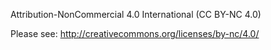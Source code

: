 Attribution-NonCommercial 4.0 International (CC BY-NC 4.0)

Please see:
http://creativecommons.org/licenses/by-nc/4.0/